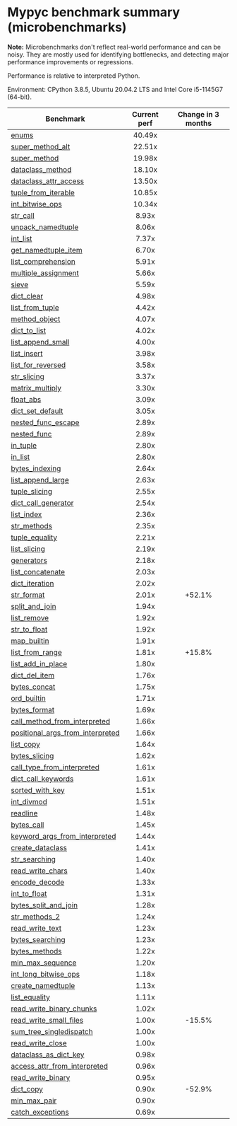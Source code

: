 # Mypyc benchmark summary (microbenchmarks)

**Note:** Microbenchmarks don't reflect real-world performance and can be noisy.
           They are mostly used for identifying bottlenecks, and detecting major performance
           improvements or regressions.

Performance is relative to interpreted Python.

Environment: CPython 3.8.5, Ubuntu 20.04.2 LTS and Intel Core i5-1145G7 (64-bit).

| Benchmark | Current perf | Change in 3 months |
| --- | :---: | :---: |
| [enums](benchmarks/enums.md) | 40.49x |  |
| [super_method_alt](benchmarks/super_method_alt.md) | 22.51x |  |
| [super_method](benchmarks/super_method.md) | 19.98x |  |
| [dataclass_method](benchmarks/dataclass_method.md) | 18.10x |  |
| [dataclass_attr_access](benchmarks/dataclass_attr_access.md) | 13.50x |  |
| [tuple_from_iterable](benchmarks/tuple_from_iterable.md) | 10.85x |  |
| [int_bitwise_ops](benchmarks/int_bitwise_ops.md) | 10.34x |  |
| [str_call](benchmarks/str_call.md) | 8.93x |  |
| [unpack_namedtuple](benchmarks/unpack_namedtuple.md) | 8.06x |  |
| [int_list](benchmarks/int_list.md) | 7.37x |  |
| [get_namedtuple_item](benchmarks/get_namedtuple_item.md) | 6.70x |  |
| [list_comprehension](benchmarks/list_comprehension.md) | 5.91x |  |
| [multiple_assignment](benchmarks/multiple_assignment.md) | 5.66x |  |
| [sieve](benchmarks/sieve.md) | 5.59x |  |
| [dict_clear](benchmarks/dict_clear.md) | 4.98x |  |
| [list_from_tuple](benchmarks/list_from_tuple.md) | 4.42x |  |
| [method_object](benchmarks/method_object.md) | 4.07x |  |
| [dict_to_list](benchmarks/dict_to_list.md) | 4.02x |  |
| [list_append_small](benchmarks/list_append_small.md) | 4.00x |  |
| [list_insert](benchmarks/list_insert.md) | 3.98x |  |
| [list_for_reversed](benchmarks/list_for_reversed.md) | 3.58x |  |
| [str_slicing](benchmarks/str_slicing.md) | 3.37x |  |
| [matrix_multiply](benchmarks/matrix_multiply.md) | 3.30x |  |
| [float_abs](benchmarks/float_abs.md) | 3.09x |  |
| [dict_set_default](benchmarks/dict_set_default.md) | 3.05x |  |
| [nested_func_escape](benchmarks/nested_func_escape.md) | 2.89x |  |
| [nested_func](benchmarks/nested_func.md) | 2.89x |  |
| [in_tuple](benchmarks/in_tuple.md) | 2.80x |  |
| [in_list](benchmarks/in_list.md) | 2.80x |  |
| [bytes_indexing](benchmarks/bytes_indexing.md) | 2.64x |  |
| [list_append_large](benchmarks/list_append_large.md) | 2.63x |  |
| [tuple_slicing](benchmarks/tuple_slicing.md) | 2.55x |  |
| [dict_call_generator](benchmarks/dict_call_generator.md) | 2.54x |  |
| [list_index](benchmarks/list_index.md) | 2.36x |  |
| [str_methods](benchmarks/str_methods.md) | 2.35x |  |
| [tuple_equality](benchmarks/tuple_equality.md) | 2.21x |  |
| [list_slicing](benchmarks/list_slicing.md) | 2.19x |  |
| [generators](benchmarks/generators.md) | 2.18x |  |
| [list_concatenate](benchmarks/list_concatenate.md) | 2.03x |  |
| [dict_iteration](benchmarks/dict_iteration.md) | 2.02x |  |
| [str_format](benchmarks/str_format.md) | 2.01x | +52.1% |
| [split_and_join](benchmarks/split_and_join.md) | 1.94x |  |
| [list_remove](benchmarks/list_remove.md) | 1.92x |  |
| [str_to_float](benchmarks/str_to_float.md) | 1.92x |  |
| [map_builtin](benchmarks/map_builtin.md) | 1.91x |  |
| [list_from_range](benchmarks/list_from_range.md) | 1.81x | +15.8% |
| [list_add_in_place](benchmarks/list_add_in_place.md) | 1.80x |  |
| [dict_del_item](benchmarks/dict_del_item.md) | 1.76x |  |
| [bytes_concat](benchmarks/bytes_concat.md) | 1.75x |  |
| [ord_builtin](benchmarks/ord_builtin.md) | 1.71x |  |
| [bytes_format](benchmarks/bytes_format.md) | 1.69x |  |
| [call_method_from_interpreted](benchmarks/call_method_from_interpreted.md) | 1.66x |  |
| [positional_args_from_interpreted](benchmarks/positional_args_from_interpreted.md) | 1.66x |  |
| [list_copy](benchmarks/list_copy.md) | 1.64x |  |
| [bytes_slicing](benchmarks/bytes_slicing.md) | 1.62x |  |
| [call_type_from_interpreted](benchmarks/call_type_from_interpreted.md) | 1.61x |  |
| [dict_call_keywords](benchmarks/dict_call_keywords.md) | 1.61x |  |
| [sorted_with_key](benchmarks/sorted_with_key.md) | 1.51x |  |
| [int_divmod](benchmarks/int_divmod.md) | 1.51x |  |
| [readline](benchmarks/readline.md) | 1.48x |  |
| [bytes_call](benchmarks/bytes_call.md) | 1.45x |  |
| [keyword_args_from_interpreted](benchmarks/keyword_args_from_interpreted.md) | 1.44x |  |
| [create_dataclass](benchmarks/create_dataclass.md) | 1.41x |  |
| [str_searching](benchmarks/str_searching.md) | 1.40x |  |
| [read_write_chars](benchmarks/read_write_chars.md) | 1.40x |  |
| [encode_decode](benchmarks/encode_decode.md) | 1.33x |  |
| [int_to_float](benchmarks/int_to_float.md) | 1.31x |  |
| [bytes_split_and_join](benchmarks/bytes_split_and_join.md) | 1.28x |  |
| [str_methods_2](benchmarks/str_methods_2.md) | 1.24x |  |
| [read_write_text](benchmarks/read_write_text.md) | 1.23x |  |
| [bytes_searching](benchmarks/bytes_searching.md) | 1.23x |  |
| [bytes_methods](benchmarks/bytes_methods.md) | 1.22x |  |
| [min_max_sequence](benchmarks/min_max_sequence.md) | 1.20x |  |
| [int_long_bitwise_ops](benchmarks/int_long_bitwise_ops.md) | 1.18x |  |
| [create_namedtuple](benchmarks/create_namedtuple.md) | 1.13x |  |
| [list_equality](benchmarks/list_equality.md) | 1.11x |  |
| [read_write_binary_chunks](benchmarks/read_write_binary_chunks.md) | 1.02x |  |
| [read_write_small_files](benchmarks/read_write_small_files.md) | 1.00x | -15.5% |
| [sum_tree_singledispatch](benchmarks/sum_tree_singledispatch.md) | 1.00x |  |
| [read_write_close](benchmarks/read_write_close.md) | 1.00x |  |
| [dataclass_as_dict_key](benchmarks/dataclass_as_dict_key.md) | 0.98x |  |
| [access_attr_from_interpreted](benchmarks/access_attr_from_interpreted.md) | 0.96x |  |
| [read_write_binary](benchmarks/read_write_binary.md) | 0.95x |  |
| [dict_copy](benchmarks/dict_copy.md) | 0.90x | -52.9% |
| [min_max_pair](benchmarks/min_max_pair.md) | 0.90x |  |
| [catch_exceptions](benchmarks/catch_exceptions.md) | 0.69x |  |
